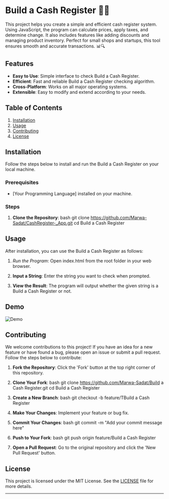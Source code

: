 # Build a Cash Register 🛒💵

This project helps you create a simple and efficient cash register system. Using JavaScript, the program can calculate prices, apply taxes, and determine change. It also includes features like adding discounts and managing product inventory. Perfect for small shops and startups, this tool ensures smooth and accurate transactions. 📊🔍

## Features

- **Easy to Use**: Simple interface to check Build a Cash Register.
- **Efficient**: Fast and reliable Build a Cash Register checking algorithm.
- **Cross-Platform**: Works on all major operating systems.
- **Extensible**: Easy to modify and extend according to your needs.

## Table of Contents

1. [Installation](#installation)
2. [Usage](#usage)
3. [Contributing](#contributing)
4. [License](#license)

## Installation

Follow the steps below to install and run the Build a Cash Register on your local machine.

### Prerequisites

- [Your Programming Language] installed on your machine.

### Steps

1. **Clone the Repository**:
  bash
  git clone https://github.com/Marwa-Sadat/CashRegister-_App.git
  cd Build a Cash Register
  
## Usage

After installation, you can use the Build a Cash Register as follows:

1. *Run the Program*:
  Open index.html from the root folder in your web browser.

2. **Input a String**:
  Enter the string you want to check when prompted.

3. **View the Result**:
The program will output whether the given string is a Build a Cash Register or not.

## Demo

![Demo](https://github.com/Marwa-Sadat/CashRegister-_App/assets/168111110/e63a8a6e-42b2-4a51-b17b-1eb6e1eb16bc)
## Contributing

We welcome contributions to this project! If you have an idea for a new feature or have found a bug, please open an issue or submit a pull request. Follow the steps below to contribute:

1. **Fork the Repository**:
  Click the 'Fork' button at the top right corner of this repository.

2. **Clone Your Fork**:
  bash
  git clone https://github.com/Marwa-Sadat/Build a Cash Register.git
  cd Build a Cash Register
  

3. **Create a New Branch**:
  bash
  git checkout -b feature/TBuild a Cash Register
  

4. **Make Your Changes**:
  Implement your feature or bug fix.

5. **Commit Your Changes**:
  bash
  git commit -m "Add your commit message here"
  

6. **Push to Your Fork**:
  bash
  git push origin feature/Build a Cash Register
  

7. **Open a Pull Request**:
  Go to the original repository and click the 'New Pull Request' button.

## License

This project is licensed under the MIT License. See the [LICENSE](LICENSE) file for more details.

---